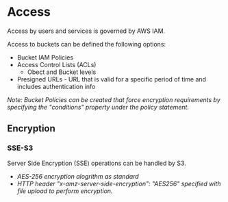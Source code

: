 # Access

Access by users and services is governed by AWS IAM.

Access to buckets can be defined the following options:
- Bucket IAM Policies
- Access Control Lists (ACLs)
    - Obect and Bucket levels
- Presigned URLs - URL that is valid for a specific period of time and includes authentication info

*Note: Bucket Policies can be created that force encryption requirements by specifying the "conditions" property under the policy statement.*

## Encryption

### SSE-S3

Server Side Encryption (SSE) operations can be handled by S3.

- *AES-256 encryption alogrithm as standard*
- *HTTP header "x-amz-server-side-encryption": "AES256" specified with file upload to perform encryption.*
